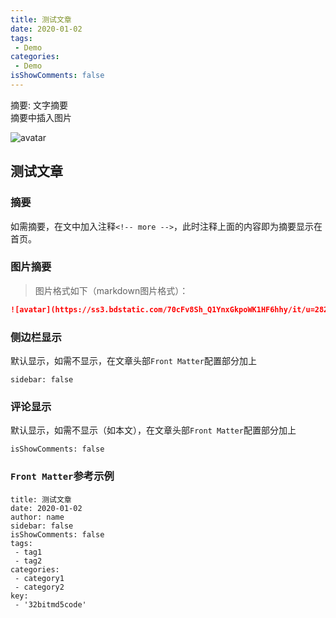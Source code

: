 ```yaml
---
title: 测试文章
date: 2020-01-02
tags:
 - Demo
categories:
 - Demo
isShowComments: false
---
```




摘要: 文字摘要<br>摘要中插入图片

![avatar](https://ss3.bdstatic.com/70cFv8Sh_Q1YnxGkpoWK1HF6hhy/it/u=2822367155,3110157686&fm=26&gp=0.jpg)





<!-- more -->

## 测试文章

### 摘要

如需摘要，在文中加入注释`<!-- more -->`，此时注释上面的内容即为摘要显示在首页。

### 图片摘要

> 图片格式如下（markdown图片格式）：

``` markdown
![avatar](https://ss3.bdstatic.com/70cFv8Sh_Q1YnxGkpoWK1HF6hhy/it/u=2822367155,3110157686&fm=26&gp=0.jpg)
```



### 侧边栏显示

默认显示，如需不显示，在文章头部`Front Matter`配置部分加上

```
sidebar: false
```



### 评论显示

默认显示，如需不显示（如本文），在文章头部`Front Matter`配置部分加上

```
isShowComments: false
```



### `Front Matter`参考示例

```
title: 测试文章
date: 2020-01-02
author: name
sidebar: false
isShowComments: false
tags:
 - tag1
 - tag2
categories:
 - category1
 - category2
key:
 - '32bitmd5code'
```

